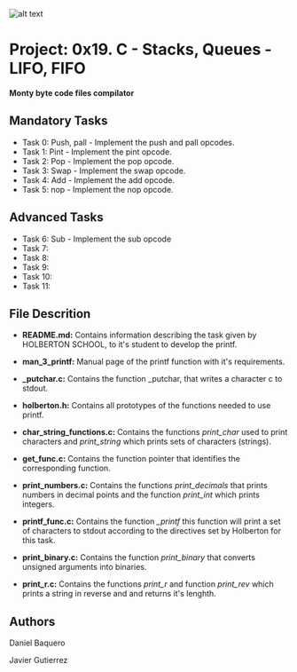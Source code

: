 ![alt text](https://techcrunch.com/wp-content/uploads/2015/11/holberton-logo-horizontal.jpg)

# Project: 0x19. C - Stacks, Queues - LIFO, FIFO
**Monty byte code files compilator**


## Mandatory Tasks
* Task 0: Push, pall - Implement the push and pall opcodes.
* Task 1: Pint - Implement the pint opcode.
* Task 2: Pop - Implement the pop opcode.
* Task 3: Swap - Implement the swap opcode.
* Task 4: Add - Implement the add opcode.
* Task 5: nop - Implement the nop opcode.

## Advanced Tasks
* Task 6: Sub - Implement the sub opcode
* Task 7:
* Task 8:
* Task 9:
* Task 10:
* Task 11:

## File Descrition
* **README.md:** Contains information describing the task given by HOLBERTON SCHOOL, to it's student to develop the printf.

* **man\_3_printf:** Manual page of the printf function with it's requirements.

* **_putchar.c:** Contains the function _putchar, that writes a character c to stdout.

* **holberton.h:** Contains all prototypes of the functions needed to use printf.

* **char\_string\_functions.c:** Contains the functions *print\_char* used to print characters and *print\_string* which prints sets of characters (strings).

* **get\_func.c:** Contains the function pointer that identifies the corresponding function.

* **print_numbers.c:** Contains the functions *print\_decimals* that prints numbers in decimal points and the function *print\_int* which prints integers.

* **printf\_func.c:** Contains the function *\_printf* this function will print a set of characters to stdout according to the directives set by Holberton for this task.

* **print\_binary.c:** Contains the function *print\_binary* that converts unsigned arguments into binaries.

* **print\_r.c:** Contains the functions *print\_r* and function *print\_rev* which prints a string in reverse and and returns it's lenghth.

## Authors

Daniel Baquero

Javier Gutierrez